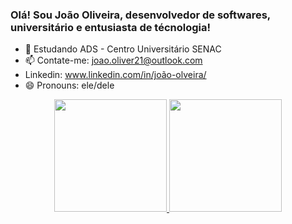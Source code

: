### Olá! Sou João Oliveira, desenvolvedor de softwares, universitário e entusiasta de técnologia!

- 🌱 Estudando ADS - Centro Universitário SENAC
- 📫 Contate-me: joao.oliver21@outlook.com
- Linkedin: www.linkedin.com/in/joão-olveira/
- 😄 Pronouns: ele/dele

<div align="center">
  <a href="https://github.com/rafaballerini">
  <img height="180em" src="https://github-readme-stats.vercel.app/api?username=IronDev21&show_icons=false&theme=dark&include_all_commits=true&count_private=true"/>
  <img height="180em" src="https://github-readme-stats.vercel.app/api/top-langs/?username=IronDev&layout=compact&langs_count=7&theme=dark"/>
</div>

